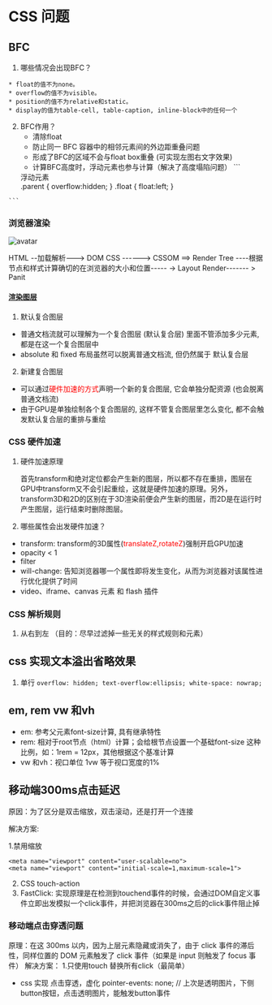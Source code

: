 # CSS 问题
## BFC
  1. 哪些情况会出现BFC？

    * float的值不为none。
    * overflow的值不为visible。
    * position的值不为relative和static。
    * display的值为table-cell, table-caption, inline-block中的任何一个
  2. BFC作用？
     * 清除float
     * 防止同一 BFC 容器中的相邻元素间的外边距重叠问题
     * 形成了BFC的区域不会与float box重叠 (可实现左图右文字效果)
     * 计算BFC高度时，浮动元素也参与计算（解决了高度塌陷问题）
    ```
      <div class='parent'>
          <div class='float'>浮动元素</div>
      </div>
      .parent {
          overflow:hidden;
      }
      .float {
          float:left;
      }
    ```
### 浏览器渲染
![avatar](./browser-render.png)

HTML --加载解析---> DOM
CSS ------> CSSOM
==> Render Tree ----根据节点和样式计算确切的在浏览器的大小和位置----- -> Layout Render------- > Panit 

#### [渲染图层](https://juejin.im/post/5da52531518825094e373372)
1. 默认复合图层
* 普通文档流就可以理解为一个复合图层 (默认复合层) 里面不管添加多少元素, 都是在这一个复合图层中
* absolute 和 fixed 布局虽然可以脱离普通文档流, 但仍然属于 默认复合层
2. 新建复合图层
* 可以通过<font color='red'>硬件加速的方式</font>声明一个新的复合图层, 它会单独分配资源 (也会脱离普通文档流)
* 由于GPU是单独绘制各个复合图层的, 这样不管复合图层里怎么变化, 都不会触发默认复合层的重排与重绘

### CSS 硬件加速
1. 硬件加速原理 

   首先transform和绝对定位都会产生新的图层，所以都不存在重排，图层在GPU中transform又不会引起重绘，这就是硬件加速的原理。另外，transform3D和2D的区别在于3D渲染前便会产生新的图层，而2D是在运行时产生图层，运行结束时删除图层。
2. 哪些属性会出发硬件加速？
  * transform: transform的3D属性(<font color='red'>translateZ,rotateZ</font>)强制开启GPU加速
  * opacity < 1
  * filter
  * will-change: 告知浏览器哪一个属性即将发生变化，从而为浏览器对该属性进行优化提供了时间
  * video、iframe、canvas 元素 和 flash 插件

### CSS 解析规则
1. 从右到左 （目的：尽早过滤掉一些无关的样式规则和元素）


## css 实现文本溢出省略效果
  1. 单行
    ```
      overflow: hidden;
      text-overflow:ellipsis;
      white-space: nowrap;
    ```
## em, rem vw 和vh
  * em: 参考父元素font-size计算, 具有继承特性
  * rem: 相对于root节点（html）计算；会给根节点设置一个基础font-size 这种比例，如：1rem = 12px，其他根据这个基准计算
  * vw 和vh：视口单位  1vw 等于视口宽度的1%
## 移动端300ms点击延迟

  原因：为了区分是双击缩放，双击滚动，还是打开一个连接

  解决方案:

  1.禁用缩放
  ```
  <meta name="viewport" content="user-scalable=no">
  <meta name="viewport" content="initial-scale=1,maximum-scale=1">
  ```
  2. CSS touch-action
  3. FastClick:
  实现原理是在检测到touchend事件的时候，会通过DOM自定义事件立即出发模拟一个click事件，并把浏览器在300ms之后的click事件阻止掉

### 移动端点击穿透问题
  原理：在这 300ms 以内，因为上层元素隐藏或消失了，由于 click 事件的滞后性，同样位置的 DOM 元素触发了 click 事件（如果是 input 则触发了 focus 事件）
  解决方案：
  1.只使用touch 替换所有click（最简单）
* css 实现 点击穿透，虚化
  pointer-events: none; // 上次是透明图片，下侧button按钮，点击透明图片，能触发button事件


